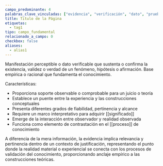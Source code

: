 ```yaml
---
campo_predominante: 4
palabras_clave_vinculadas: ["evidencia", "verificación", "dato", "prueba", "fundamentación", "conocimiento", "obvio"]
title: Titulo de la Página
etiquetas:
  - tag1
tipo: campo_fundamental
relacionado_a_campo: 0
checkbox: false
aliases:
  - alias1
---
```

Manifestación perceptible o dato verificable que sustenta o confirma la existencia, validez o verdad de un fenómeno, hipótesis o afirmación. Base empírica o racional que fundamenta el conocimiento.

Características:
- Proporciona soporte observable o comprobable para un juicio o teoría
- Establece un puente entre la experiencia y las construcciones conceptuales
- Presenta diferentes grados de fiabilidad, pertinencia y alcance
- Requiere un marco interpretativo para adquirir [[significado]]
- Emerge de la interacción entre observador y realidad observada
- Funciona como elemento de contrastación en el [[proceso]] de conocimiento

A diferencia de la mera información, la evidencia implica relevancia y pertinencia dentro de un contexto de justificación, representando el punto donde la realidad material o experiencial se conecta con los procesos de validación del conocimiento, proporcionando anclaje empírico a las construcciones teóricas.